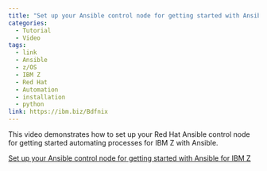 ```yaml
---
title: "Set up your Ansible control node for getting started with Ansible for IBM Z "
categories:
  - Tutorial
  - Video
tags:
  - link
  - Ansible
  - z/OS 
  - IBM Z 
  - Red Hat
  - Automation
  - installation
  - python
link: https://ibm.biz/Bdfnix
---
```


This video demonstrates how to set up your Red Hat Ansible control node for getting started automating processes for IBM Z with Ansible. 

[Set up your Ansible control node for getting started with Ansible for IBM Z ](https://ibm.biz/Bdfnix)